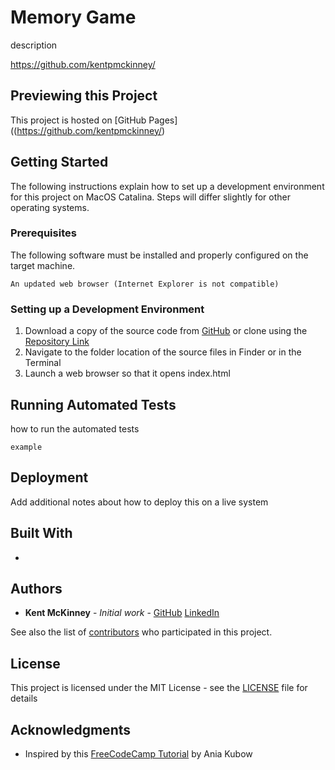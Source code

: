 # Memory Game

description

https://github.com/kentpmckinney/

## Previewing this Project

This project is hosted on [GitHub Pages]((https://github.com/kentpmckinney/)

## Getting Started

The following instructions explain how to set up a development environment for this project on MacOS Catalina. Steps will differ slightly for other operating systems.

### Prerequisites

The following software must be installed and properly configured on the target machine. 

```
An updated web browser (Internet Explorer is not compatible)
```

### Setting up a Development Environment

1. Download a copy of the source code from [GitHub](https://github.com/kentpmckinney/) or clone using the [Repository Link](https://github.com/kentpmckinney/)
2. Navigate to the folder location of the source files in Finder or in the Terminal
3. Launch a web browser so that it opens index.html

<End with an example of getting some data out of the system or using it for a little demo>

## Running Automated Tests

how to run the automated tests

```
example
```

## Deployment

Add additional notes about how to deploy this on a live system

## Built With

* 

## Authors

* **Kent McKinney** - *Initial work* - [GitHub](https://github.com/kentpmckinney) [LinkedIn](https://www.linkedin.com/in/kentpmckinney/)

See also the list of [contributors](https://github.com/your/project/contributors) who participated in this project.

## License

This project is licensed under the MIT License - see the [LICENSE](LICENSE) file for details

## Acknowledgments

* Inspired by this [FreeCodeCamp Tutorial](https://www.freecodecamp.org/news/learn-javascript-by-building-7-games-video-course/) by Ania Kubow
